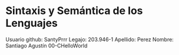 # Sintaxis y Semántica de los Lenguajes
Usuario github: SantyPrrr
Legajo: 203.946-1
Apellido: Perez
Nombre: Santiago Agustín
00-CHelloWorld
